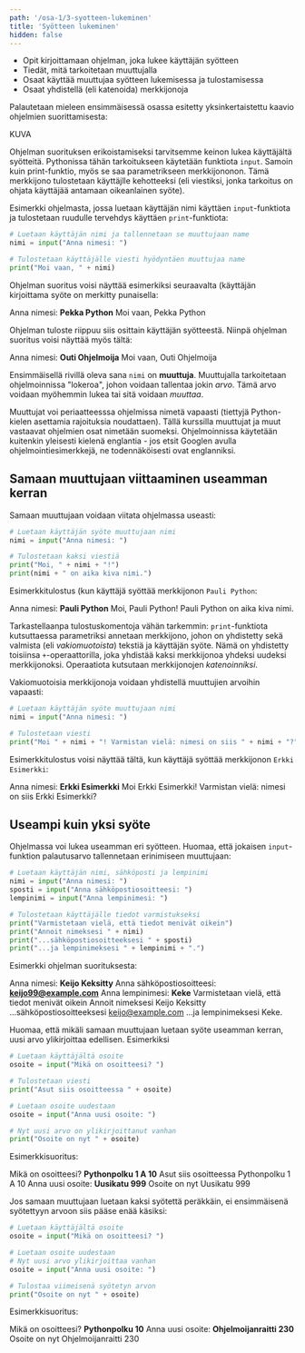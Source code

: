```yaml
---
path: '/osa-1/3-syotteen-lukeminen'
title: 'Syötteen lukeminen'
hidden: false
---
```


<text-box variant='learningObjectives' name='Oppimistavoitteet'>


- Opit kirjoittamaan ohjelman, joka lukee käyttäjän syötteen
- Tiedät, mitä tarkoitetaan muuttujalla
- Osaat käyttää muuttujaa syötteen lukemisessa ja tulostamisessa
- Osaat yhdistellä (eli katenoida) merkkijonoja

</text-box>

Palautetaan mieleen ensimmäisessä osassa esitetty yksinkertaistettu kaavio ohjelmien suorittamisesta:

KUVA

Ohjelman suorituksen erikoistamiseksi tarvitsemme keinon lukea käyttäjältä syötteitä. Pythonissa tähän tarkoitukseen käytetään funktiota `input`. Samoin kuin print-funktio, myös se saa parametrikseen merkkijononon. Tämä merkkijono tulostetaan käyttäjlle kehotteeksi (eli viestiksi, jonka tarkoitus on ohjata käyttäjää antamaan oikeanlainen syöte).

Esimerkki ohjelmasta, jossa luetaan käyttäjän nimi käyttäen `input`-funktiota ja tulostetaan ruudulle tervehdys käyttäen `print`-funktiota:

```python
# Luetaan käyttäjän nimi ja tallennetaan se muuttujaan name
nimi = input("Anna nimesi: ")

# Tulostetaan käyttäjälle viesti hyödyntäen muuttujaa name
print("Moi vaan, " + nimi)
```

Ohjelman suoritus voisi näyttää esimerkiksi seuraavalta (käyttäjän kirjoittama syöte on merkitty punaisella:

<sample-output>

Anna nimesi: **Pekka Python**
Moi vaan, Pekka Python

</sample-output>

Ohjelman tuloste riippuu siis osittain käyttäjän syötteestä. Niinpä ohjelman suoritus voisi näyttää myös tältä:

<sample-output>

Anna nimesi: **Outi Ohjelmoija**
Moi vaan, Outi Ohjelmoija

</sample-output>

Ensimmäisellä rivillä oleva sana `nimi` on **muuttuja**. Muuttujalla tarkoitetaan ohjelmoinnissa "lokeroa", johon voidaan tallentaa jokin _arvo_. Tämä arvo voidaan myöhemmin lukea tai sitä voidaan _muuttaa_.

<text-box variant="hint">

Muuttujat voi periaatteesssa ohjelmissa nimetä vapaasti (tiettyjä Python-kielen asettamia rajoituksia noudattaen). Tällä kurssilla muuttujat ja muut vastaavat ohjelmien osat nimetään suomeksi. Ohjelmoinnissa käytetään kuitenkin yleisesti kielenä englantia - jos etsit Googlen avulla ohjelmointiesimerkkejä, ne todennäköisesti ovat englanniksi.

</text-box>

## Samaan muuttujaan viittaaminen useamman kerran

Samaan muuttujaan voidaan viitata ohjelmassa useasti:

```python
# Luetaan käyttäjän syöte muuttujaan nimi
nimi = input("Anna nimesi: ")

# Tulostetaan kaksi viestiä
print("Moi, " + nimi + "!")
print(nimi + " on aika kiva nimi.")
```

Esimerkkitulostus (kun käyttäjä syöttää merkkijonon `Pauli Python`:

<sample-output>

Anna nimesi: **Pauli Python**
Moi, Pauli Python!
Pauli Python on aika kiva nimi.

</sample-output>

Tarkastellaanpa tulostuskomentoja vähän tarkemmin: `print`-funktiota kutsuttaessa parametriksi annetaan merkkijono, johon on yhdistetty sekä valmista (eli _vakiomuotoista_) tekstiä ja käyttäjän syöte. Nämä on yhdistetty toisiinsa `+`-operaattorilla, joka yhdistää kaksi merkkijonoa yhdeksi uudeksi merkkijonoksi. Operaatiota kutsutaan merkkijonojen _katenoinniksi_.

Vakiomuotoisia merkkijonoja voidaan yhdistellä muuttujien arvoihin vapaasti:

```python
# Luetaan käyttäjän syöte muuttujaan nimi
nimi = input("Anna nimesi: ")

# Tulostetaan viesti
print("Moi " + nimi + "! Varmistan vielä: nimesi on siis " + nimi + "?")
```

Esimerkkitulostus voisi näyttää tältä, kun käyttäjä syöttää merkkijonon `Erkki Esimerkki`:

<sample-output>

Anna nimesi: **Erkki Esimerkki**
Moi Erkki Esimerkki! Varmistan vielä: nimesi on siis Erkki Esimerkki?

</sample-output>

## Useampi kuin yksi syöte

Ohjelmassa voi lukea useamman eri syötteen. Huomaa, että jokaisen `input`-funktion palautusarvo tallennetaan erinimiseen muuttujaan:

```python
# Luetaan käyttäjän nimi, sähköposti ja lempinimi
nimi = input("Anna nimesi: ")
sposti = input("Anna sähköpostiosoitteesi: ")
lempinimi = input("Anna lempinimesi: ")

# Tulostetaan käyttäjälle tiedot varmistukseksi
print("Varmistetaan vielä, että tiedot menivät oikein")
print("Annoit nimeksesi " + nimi)
print("...sähköpostiosoitteeksesi " + sposti)
print("...ja lempinimeksesi " + lempinimi + ".")
```

Esimerkki ohjelman suorituksesta:

<sample-output>

Anna nimesi: **Keijo Keksitty**
Anna sähköpostiosoitteesi: **keijo99@example.com**
Anna lempinimesi: **Keke**
Varmistetaan vielä, että tiedot menivät oikein
Annoit nimeksesi Keijo Keksitty
...sähköpostiosoitteeksesi keijo@example.com
...ja lempinimeksesi Keke.

</sample-output>

Huomaa, että mikäli samaan muuttujaan luetaan syöte useamman kerran, uusi arvo ylikirjoittaa edellisen. Esimerkiksi

```python
# Luetaan käyttäjältä osoite
osoite = input("Mikä on osoitteesi? ")

# Tulostetaan viesti
print("Asut siis osoitteessa " + osoite)

# Luetaan osoite uudestaan
osoite = input("Anna uusi osoite: ")

# Nyt uusi arvo on ylikirjoittanut vanhan
print("Osoite on nyt " + osoite)
```

Esimerkkisuoritus:

<sample-output>

Mikä on osoitteesi? **Pythonpolku 1 A 10**
Asut siis osoitteessa Pythonpolku 1 A 10
Anna uusi osoite: **Uusikatu 999**
Osoite on nyt Uusikatu 999

</sample-output>

Jos samaan muuttujaan luetaan kaksi syötettä peräkkäin, ei ensimmäisenä syötettyyn arvoon siis pääse enää käsiksi:

```python
# Luetaan käyttäjältä osoite
osoite = input("Mikä on osoitteesi? ")

# Luetaan osoite uudestaan
# Nyt uusi arvo ylikirjoittaa vanhan
osoite = input("Anna uusi osoite: ")

# Tulostaa viimeisenä syötetyn arvon
print("Osoite on nyt " + osoite)
```

Esimerkkisuoritus:

<sample-output>

Mikä on osoitteesi? **Pythonpolku 10**
Anna uusi osoite: **Ohjelmoijanraitti 230**
Osoite on nyt Ohjelmoijanraitti 230

</sample-output>



